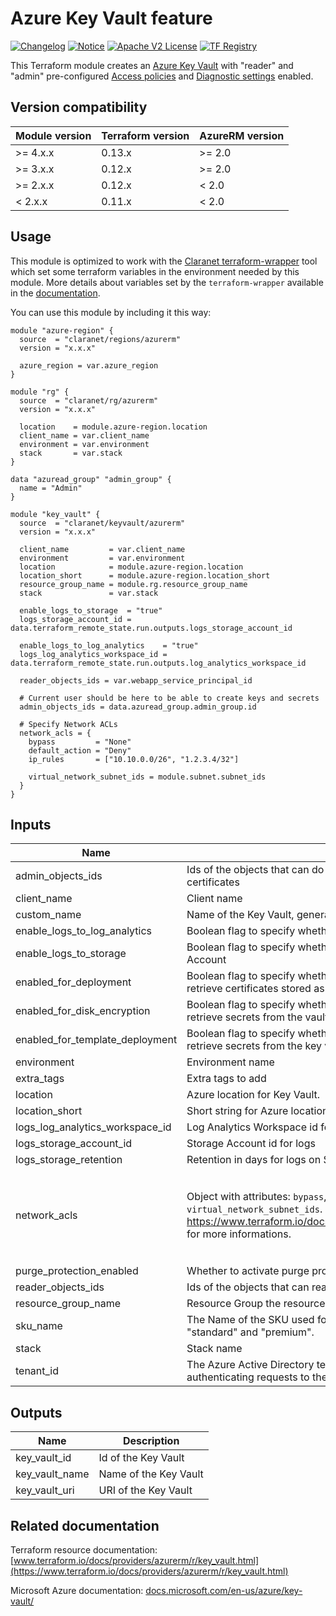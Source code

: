 # Azure Key Vault feature
[![Changelog](https://img.shields.io/badge/changelog-release-green.svg)](CHANGELOG.md) [![Notice](https://img.shields.io/badge/notice-copyright-yellow.svg)](NOTICE) [![Apache V2 License](https://img.shields.io/badge/license-Apache%20V2-orange.svg)](LICENSE) [![TF Registry](https://img.shields.io/badge/terraform-registry-blue.svg)](https://registry.terraform.io/modules/claranet/keyvault/azurerm/)

This Terraform module creates an [Azure Key Vault](https://docs.microsoft.com/en-us/azure/key-vault/)
with "reader" and "admin" pre-configured [Access policies](https://docs.microsoft.com/en-us/azure/key-vault/key-vault-secure-your-key-vault#data-plane-and-access-policies)
and [Diagnostic settings](https://docs.microsoft.com/en-us/azure/key-vault/key-vault-logging)
enabled.

## Version compatibility

| Module version | Terraform version | AzureRM version |
|----------------|-------------------| --------------- |
| >= 4.x.x       | 0.13.x            | >= 2.0          |
| >= 3.x.x       | 0.12.x            | >= 2.0          |
| >= 2.x.x       | 0.12.x            | < 2.0           |
| <  2.x.x       | 0.11.x            | < 2.0           |

## Usage

This module is optimized to work with the [Claranet terraform-wrapper](https://github.com/claranet/terraform-wrapper) tool
which set some terraform variables in the environment needed by this module.
More details about variables set by the `terraform-wrapper` available in the [documentation](https://github.com/claranet/terraform-wrapper#environment).

You can use this module by including it this way:

```hcl
module "azure-region" {
  source  = "claranet/regions/azurerm"
  version = "x.x.x"

  azure_region = var.azure_region
}

module "rg" {
  source  = "claranet/rg/azurerm"
  version = "x.x.x"

  location    = module.azure-region.location
  client_name = var.client_name
  environment = var.environment
  stack       = var.stack
}

data "azuread_group" "admin_group" {
  name = "Admin"
}

module "key_vault" {
  source  = "claranet/keyvault/azurerm"
  version = "x.x.x"

  client_name         = var.client_name
  environment         = var.environment
  location            = module.azure-region.location
  location_short      = module.azure-region.location_short
  resource_group_name = module.rg.resource_group_name
  stack               = var.stack

  enable_logs_to_storage  = "true"
  logs_storage_account_id = data.terraform_remote_state.run.outputs.logs_storage_account_id

  enable_logs_to_log_analytics    = "true"
  logs_log_analytics_workspace_id = data.terraform_remote_state.run.outputs.log_analytics_workspace_id

  reader_objects_ids = var.webapp_service_principal_id

  # Current user should be here to be able to create keys and secrets
  admin_objects_ids = data.azuread_group.admin_group.id

  # Specify Network ACLs
  network_acls = {
    bypass         = "None"
    default_action = "Deny"
    ip_rules       = ["10.10.0.0/26", "1.2.3.4/32"]

    virtual_network_subnet_ids = module.subnet.subnet_ids
  }
}
```

## Inputs

| Name | Description | Type | Default | Required |
|------|-------------|------|---------|:--------:|
| admin\_objects\_ids | Ids of the objects that can do all operations on all keys, secrets and certificates | `list(string)` | `[]` | no |
| client\_name | Client name | `string` | n/a | yes |
| custom\_name | Name of the Key Vault, generated if not set. | `string` | `""` | no |
| enable\_logs\_to\_log\_analytics | Boolean flag to specify whether the logs should be sent to Log Analytics | `bool` | `false` | no |
| enable\_logs\_to\_storage | Boolean flag to specify whether the logs should be sent to the Storage Account | `bool` | `false` | no |
| enabled\_for\_deployment | Boolean flag to specify whether Azure Virtual Machines are permitted to retrieve certificates stored as secrets from the key vault. | `bool` | `false` | no |
| enabled\_for\_disk\_encryption | Boolean flag to specify whether Azure Disk Encryption is permitted to retrieve secrets from the vault and unwrap keys. | `bool` | `false` | no |
| enabled\_for\_template\_deployment | Boolean flag to specify whether Azure Resource Manager is permitted to retrieve secrets from the key vault. | `bool` | `false` | no |
| environment | Environment name | `string` | n/a | yes |
| extra\_tags | Extra tags to add | `map(string)` | `{}` | no |
| location | Azure location for Key Vault. | `string` | n/a | yes |
| location\_short | Short string for Azure location. | `string` | n/a | yes |
| logs\_log\_analytics\_workspace\_id | Log Analytics Workspace id for logs | `string` | `""` | no |
| logs\_storage\_account\_id | Storage Account id for logs | `string` | `""` | no |
| logs\_storage\_retention | Retention in days for logs on Storage Account | `number` | `30` | no |
| network\_acls | Object with attributes: `bypass`, `default_action`, `ip_rules`, `virtual_network_subnet_ids`. See https://www.terraform.io/docs/providers/azurerm/r/key_vault.html#bypass for more informations. | <pre>object({<br>    bypass                     = string,<br>    default_action             = string,<br>    ip_rules                   = list(string),<br>    virtual_network_subnet_ids = list(string),<br>  })</pre> | `null` | no |
| purge\_protection\_enabled | Whether to activate purge protection | `bool` | `false` | no |
| reader\_objects\_ids | Ids of the objects that can read all keys, secrets and certificates | `list(string)` | `[]` | no |
| resource\_group\_name | Resource Group the resources will belong to | `string` | n/a | yes |
| sku\_name | The Name of the SKU used for this Key Vault. Possible values are "standard" and "premium". | `string` | `"standard"` | no |
| stack | Stack name | `string` | n/a | yes |
| tenant\_id | The Azure Active Directory tenant ID that should be used for authenticating requests to the Key Vault. Default is the current one. | `string` | `""` | no |

## Outputs

| Name | Description |
|------|-------------|
| key\_vault\_id | Id of the Key Vault |
| key\_vault\_name | Name of the Key Vault |
| key\_vault\_uri | URI of the Key Vault |

## Related documentation

Terraform resource documentation: [www.terraform.io/docs/providers/azurerm/r/key_vault.html](https://www.terraform.io/docs/providers/azurerm/r/key_vault.html)

Microsoft Azure documentation: [docs.microsoft.com/en-us/azure/key-vault/](https://docs.microsoft.com/en-us/azure/key-vault/)

